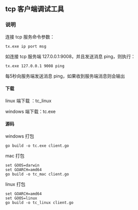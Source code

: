 
## tcp 客户端调试工具

### 说明
连接 tcp 服务命令参数：
```shell
tx.exe ip port msg
```
如连接 tcp 服务端 127.0.0.1:9008，并且发送消息 ping，则执行：
```shell
tx.exe 127.0.0.1 9008 ping
```
每5秒向服务端发送消息 ping，如果收到服务端消息则会输出

#### 下载
linux 端下载 ：tc_linux

windows 端下载：tc.exe

#### 源码

windows 打包

```shell
go build -o tc.exe client.go
```

mac 打包
```shell
set GOOS=darwin
set GOARCH=amd64
go build -o tc_mac client.go
```

linux 打包
```shell
set GOARCH=amd64
set GOOS=linux
go build -o tc_linux client.go
```
